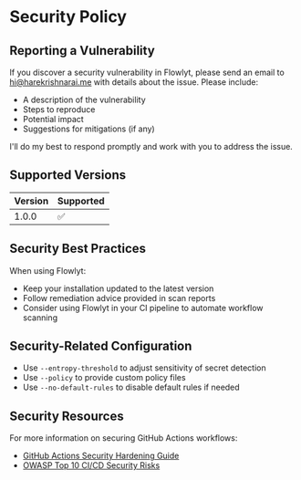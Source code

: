 # Security Policy

## Reporting a Vulnerability

If you discover a security vulnerability in Flowlyt, please send an email to hi@harekrishnarai.me with details about the issue. Please include:

- A description of the vulnerability
- Steps to reproduce
- Potential impact
- Suggestions for mitigations (if any)

I'll do my best to respond promptly and work with you to address the issue.

## Supported Versions

| Version | Supported          |
| ------- | ------------------ |
| 1.0.0   | :white_check_mark: |

## Security Best Practices

When using Flowlyt:

- Keep your installation updated to the latest version
- Follow remediation advice provided in scan reports
- Consider using Flowlyt in your CI pipeline to automate workflow scanning

## Security-Related Configuration

- Use `--entropy-threshold` to adjust sensitivity of secret detection
- Use `--policy` to provide custom policy files
- Use `--no-default-rules` to disable default rules if needed

## Security Resources

For more information on securing GitHub Actions workflows:

- [GitHub Actions Security Hardening Guide](https://docs.github.com/en/actions/security-guides/security-hardening-for-github-actions)
- [OWASP Top 10 CI/CD Security Risks](https://owasp.org/www-project-top-10-ci-cd-security-risks/)